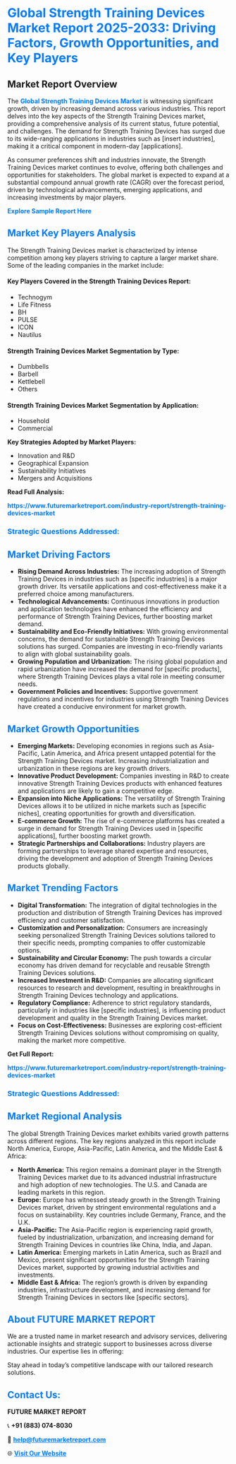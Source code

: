 <h1 style="color: #007BFF;">Global Strength Training Devices Market Report 2025-2033: Driving Factors, Growth Opportunities, and Key Players</h1>

<section id="overview">
<h2>Market Report Overview</h2>
<p>The <a href="https://www.futuremarketreport.com/industry-report/strength-training-devices-market" style="color: #007BFF; text-decoration: none;"><strong>Global Strength Training Devices Market</strong></a> is witnessing significant growth, driven by increasing demand across various industries. This report delves into the key aspects of the Strength Training Devices market, providing a comprehensive analysis of its current status, future potential, and challenges. The demand for Strength Training Devices has surged due to its wide-ranging applications in industries such as [insert industries], making it a critical component in modern-day [applications].</p>
<p>As consumer preferences shift and industries innovate, the Strength Training Devices market continues to evolve, offering both challenges and opportunities for stakeholders. The global market is expected to expand at a substantial compound annual growth rate (CAGR) over the forecast period, driven by technological advancements, emerging applications, and increasing investments by major players.</p>
</section>

<section id="overview">
<p><a href="https://www.futuremarketreport.com/request-sample/reportId=88102" style="color: #007BFF; text-decoration: none;"><strong>Explore Sample Report Here</strong></a></p>
</section>

<section id="key-players">
<h2 style="color: #007BFF;">Market Key Players Analysis</h2>
<p>The Strength Training Devices market is characterized by intense competition among key players striving to capture a larger market share. Some of the leading companies in the market include:</p>
<h4>Key Players Covered in the Strength Training Devices Report:</h4>
<ul><li>Technogym</li><li>Life Fitness</li><li>BH</li><li>PULSE</li><li>ICON</li><li>Nautilus</li></ul>
<h4>Strength Training Devices Market Segmentation by Type:</h4>
<ul><li>Dumbbells</li><li>Barbell</li><li>Kettlebell</li><li>Others</li></ul>

<h4>Strength Training Devices Market Segmentation by Application:</h4>
<ul><li>Household</li><li>Commercial</li></ul>
<p><strong>Key Strategies Adopted by Market Players:</strong></p>
<ul>
<li>Innovation and R&D</li>
<li>Geographical Expansion</li>
<li>Sustainability Initiatives</li>
<li>Mergers and Acquisitions</li>
</ul>
</section>

<section>
<p><strong>Read Full Analysis: </strong></p><a href="https://www.futuremarketreport.com/industry-report/strength-training-devices-market" style="color: #007BFF; text-decoration: none;"><strong>https://www.futuremarketreport.com/industry-report/strength-training-devices-market</strong></a>
<h3 style="color: #007BFF;">Strategic Questions Addressed:</h3>
</section>

<section id="driving-factors">
<h2 style="color: #007BFF;">Market Driving Factors</h2>
<ul>
<li><strong>Rising Demand Across Industries:</strong> The increasing adoption of Strength Training Devices in industries such as [specific industries] is a major growth driver. Its versatile applications and cost-effectiveness make it a preferred choice among manufacturers.</li>
<li><strong>Technological Advancements:</strong> Continuous innovations in production and application technologies have enhanced the efficiency and performance of Strength Training Devices, further boosting market demand.</li>
<li><strong>Sustainability and Eco-Friendly Initiatives:</strong> With growing environmental concerns, the demand for sustainable Strength Training Devices solutions has surged. Companies are investing in eco-friendly variants to align with global sustainability goals.</li>
<li><strong>Growing Population and Urbanization:</strong> The rising global population and rapid urbanization have increased the demand for [specific products], where Strength Training Devices plays a vital role in meeting consumer needs.</li>
<li><strong>Government Policies and Incentives:</strong> Supportive government regulations and incentives for industries using Strength Training Devices have created a conducive environment for market growth.</li>
</ul>
</section>

<section id="growth-opportunities">
<h2 style="color: #007BFF;">Market Growth Opportunities</h2>
<ul>
<li><strong>Emerging Markets:</strong> Developing economies in regions such as Asia-Pacific, Latin America, and Africa present untapped potential for the Strength Training Devices market. Increasing industrialization and urbanization in these regions are key growth drivers.</li>
<li><strong>Innovative Product Development:</strong> Companies investing in R&D to create innovative Strength Training Devices products with enhanced features and applications are likely to gain a competitive edge.</li>
<li><strong>Expansion into Niche Applications:</strong> The versatility of Strength Training Devices allows it to be utilized in niche markets such as [specific niches], creating opportunities for growth and diversification.</li>
<li><strong>E-commerce Growth:</strong> The rise of e-commerce platforms has created a surge in demand for Strength Training Devices used in [specific applications], further boosting market growth.</li>
<li><strong>Strategic Partnerships and Collaborations:</strong> Industry players are forming partnerships to leverage shared expertise and resources, driving the development and adoption of Strength Training Devices products globally.</li>
</ul>
</section>

<section id="trending-factors">
<h2 style="color: #007BFF;">Market Trending Factors</h2>
<ul>
<li><strong>Digital Transformation:</strong> The integration of digital technologies in the production and distribution of Strength Training Devices has improved efficiency and customer satisfaction.</li>
<li><strong>Customization and Personalization:</strong> Consumers are increasingly seeking personalized Strength Training Devices solutions tailored to their specific needs, prompting companies to offer customizable options.</li>
<li><strong>Sustainability and Circular Economy:</strong> The push towards a circular economy has driven demand for recyclable and reusable Strength Training Devices solutions.</li>
<li><strong>Increased Investment in R&D:</strong> Companies are allocating significant resources to research and development, resulting in breakthroughs in Strength Training Devices technology and applications.</li>
<li><strong>Regulatory Compliance:</strong> Adherence to strict regulatory standards, particularly in industries like [specific industries], is influencing product development and quality in the Strength Training Devices market.</li>
<li><strong>Focus on Cost-Effectiveness:</strong> Businesses are exploring cost-efficient Strength Training Devices solutions without compromising on quality, making the market more competitive.</li>
</ul>
</section>

<section>
<p><strong>Get Full Report: </strong></p><a href="https://www.futuremarketreport.com/industry-report/strength-training-devices-market" style="color: #007BFF; text-decoration: none;"><strong>https://www.futuremarketreport.com/industry-report/strength-training-devices-market</strong></a>
<h3 style="color: #007BFF;">Strategic Questions Addressed:</h3>
</section>


<section id="regional-analysis">
<h2 style="color: #007BFF;">Market Regional Analysis</h2>
<p>The global Strength Training Devices market exhibits varied growth patterns across different regions. The key regions analyzed in this report include North America, Europe, Asia-Pacific, Latin America, and the Middle East & Africa:</p>
<ul>
<li><strong>North America:</strong> This region remains a dominant player in the Strength Training Devices market due to its advanced industrial infrastructure and high adoption of new technologies. The U.S. and Canada are leading markets in this region.</li>
<li><strong>Europe:</strong> Europe has witnessed steady growth in the Strength Training Devices market, driven by stringent environmental regulations and a focus on sustainability. Key countries include Germany, France, and the U.K.</li>
<li><strong>Asia-Pacific:</strong> The Asia-Pacific region is experiencing rapid growth, fueled by industrialization, urbanization, and increasing demand for Strength Training Devices in countries like China, India, and Japan.</li>
<li><strong>Latin America:</strong> Emerging markets in Latin America, such as Brazil and Mexico, present significant opportunities for the Strength Training Devices market, supported by growing industrial activities and investments.</li>
<li><strong>Middle East & Africa:</strong> The region’s growth is driven by expanding industries, infrastructure development, and increasing demand for Strength Training Devices in sectors like [specific sectors].</li>
</ul>
</section>

<footer>
<h2 style="color: #007BFF;">About FUTURE MARKET REPORT</h2>
<p>We are a trusted name in market research and advisory services, delivering actionable insights and strategic support to businesses across diverse industries. Our expertise lies in offering:</p>

<p>Stay ahead in today’s competitive landscape with our tailored research solutions.</p>

<h2 style="color: #007BFF;">Contact Us:</h2>
<p><strong>FUTURE MARKET REPORT</strong></p>
<p>📞 <strong>+91 (883) 074-8030</strong></p>
<p>📧 <strong><a href="mailto:help@futuremarketreport.com" style="color: #007BFF;">help@futuremarketreport.com</a></strong></p>
<p>🌐 <strong><a href="https://www.futuremarketreport.com/" style="color: #007BFF;">Visit Our Website</a></strong></p>
</footer>